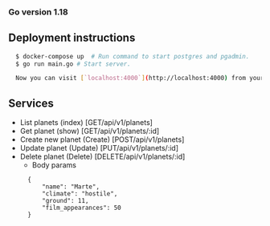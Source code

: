 ### Go version 1.18

## Deployment instructions

```bash
  $ docker-compose up  # Run command to start postgres and pgadmin.
  $ go run main.go # Start server.

  Now you can visit [`localhost:4000`](http://localhost:4000) from your browser.
```

## Services

* List planets (index) [GET/api/v1/planets]
* Get planet (show) [GET/api/v1/planets/:id]
* Create new planet (Create) [POST/api/v1/planets]
* Update planet (Update) [PUT/api/v1/planets/:id]
* Delete planet (Delete) [DELETE/api/v1/planets/:id]
  * Body params
  ```
    {
        "name": "Marte",
        "climate": "hostile",
        "ground": 11,
        "film_appearances": 50
    }
  ```